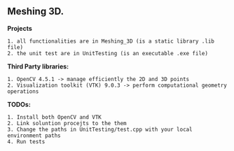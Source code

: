 ## Meshing 3D.

**Projects**

	1. all functionalities are in Meshing_3D (is a static library .lib file)
	2. the unit test are in UnitTesting (is an executable .exe file)

**Third Party libraries:**

	1. OpenCV 4.5.1 -> manage efficiently the 2D and 3D points
	2. Visualization toolkit (VTK) 9.0.3 -> perform computational geometry operations

**TODOs:**

	1. Install both OpenCV and VTK
	2. Link soluntion procejts to the them
	3. Change the paths in UnitTesting/test.cpp with your local environment paths
	4. Run tests